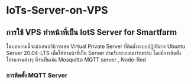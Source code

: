 # IoTs-Server-on-VPS

## การใช้ VPS ทำหน้าที่เป็น IotS Server for Smartfarm


ในบทความนี้จะนำเสนอวิธีการเซต Virtual Private Server ที่ติดตั้งระบบปฏิบัติการ Ubuntu Server 20.04-LTS เพื่อให้ทำหน้าที่เป็น Server สำหรับระบบสมาร์ทฟาร์ม
โดยมีการติดตั้งโปรแกรมต่างๆ ที่จำเป็นเช่น Mosquitto MQTT server , Node-Red 


### การติดตั้ง MQTT Server


